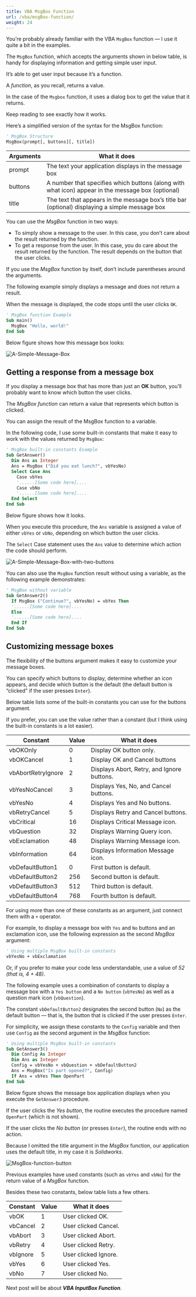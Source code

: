 ```yaml
---
title: VBA MsgBox Function
url: /vba/msgBox-function/
weight: 24
---
```


You’re probably already familiar with the VBA `MsgBox` function — I use it quite a bit in the examples. 

The `MsgBox` function, which accepts the arguments shown in below table, is handy for displaying information and getting simple user input. 

It’s able to get user input because it’s a function. 

A *function*, as you recall, returns a value. 

In the case of the `Msgbox` function, it uses a dialog box to get the value that it returns. 

Keep reading to see exactly how it works.

Here’s a simplified version of the syntax for the MsgBox function:

```vb
' MsgBox Structure
MsgBox(prompt[, buttons][, title])
```

| Arguments | What it does                                                                                      |
| --------- | ------------------------------------------------------------------------------------------------- |
| prompt    | The text your application displays in the message box                                             |
| buttons   | A number that specifies which buttons (along with what icon) appear in the message box (optional) |
| title     | The text that appears in the message box’s title bar (optional) displaying a simple message box   |

You can use the *MsgBox* function in two ways:

* To simply show a message to the user. In this case, you don’t care about the result returned by the function.
* To get a response from the user. In this case, you do care about the result returned by the function. The result depends on the button that the user clicks.

If you use the *MsgBox* function by itself, don’t include parentheses around the arguments. 

The following example simply displays a message and does not return a result. 

When the message is displayed, the code stops until the user clicks `OK`.

```vb
' MsgBox function Example
Sub main()
  MsgBox "Hello, world!"
End Sub
```

Below figure shows how this message box looks:

![A-Simple-Message-Box](ASimpleMessageBox.PNG)

## Getting a response from a message box

If you display a message box that has more than just an **OK** button, you’ll probably want to know which button the user clicks. 

The *MsgBox function* can return a value that represents which button is clicked. 

You can assign the result of the MsgBox function to a variable.

In the following code, I use some built-in constants that make it easy to work with the values returned by `MsgBox`:

```vb
' MsgBox built-in constants Example
Sub GetAnswer()
  Dim Ans as Integer
  Ans = MsgBox ("Did you eat lunch?", vbYesNo)
  Select Case Ans
    Case vbYes
    '......[Some code here]....
    Case vbNo
    '......[Some code here]....
  End Select
End Sub
```

Below figure shows how it looks. 

When you execute this procedure, the `Ans` variable is assigned a value of either `vbYes` or `vbNo`, depending on which button the user clicks. 

The `Select` Case statement uses the `Ans` value to determine which action the code should perform.

![A-Simple-Message-Box-with-two-buttons](ASimpleMessageBoxWithTwoButtons.PNG)

You can also use the `MsgBox` function result without using a variable, as the following example demonstrates:

```vb
' MsgBox without variable
Sub GetAnswer2()
  If MsgBox ("Continue?", vbYesNo) = vbYes Then
  '......[Some code here]....
  Else
  '......[Some code here]....
  End If
End Sub
```

## Customizing message boxes

The flexibility of the buttons argument makes it easy to customize your message boxes. 

You can specify which buttons to display, determine whether an icon appears, and decide which button is the default (the default button is “clicked” if the user presses `Enter`).

Below table lists some of the built-in constants you can use for the buttons argument. 

If you prefer, you can use the value rather than a constant (but I think using the built-in constants is a lot easier).


| Constant           | Value | What it does                               |
| ------------------ | ----- | ------------------------------------------ |
| vbOKOnly           | 0     | Display OK button only.                    |
| vbOKCancel         | 1     | Display OK and Cancel buttons              |
| vbAbortRetryIgnore | 2     | Displays Abort, Retry, and Ignore buttons. |
| vbYesNoCancel      | 3     | Displays Yes, No, and Cancel buttons.      |
| vbYesNo            | 4     | Displays Yes and No buttons.               |
| vbRetryCancel      | 5     | Displays Retry and Cancel buttons.         |
| vbCritical         | 16    | Displays Critical Message icon.            |
| vbQuestion         | 32    | Displays Warning Query icon.               |
| vbExclamation      | 48    | Displays Warning Message icon.             |
| vbInformation      | 64    | Displays Information Message icon.         |
| vbDefaultButton1   | 0     | First button is default.                   |
| vbDefaultButton2   | 256   | Second button is default.                  |
| vbDefaultButton3   | 512   | Third button is default.                   |
| vbDefaultButton4   | 768   | Fourth button is default.                  |


For using more than one of these constants as an argument, just connect them with a `+` operator. 

For example, to display a message box with `Yes` and `No` buttons and an exclamation icon, use the following expression as the second *MsgBox* argument:

```vb
' Using multiple MsgBox built-in constants
vbYesNo + vbExclamation
```

Or, if you prefer to make your code less understandable, use a value of *52 (that is, 4 + 48)*.

The following example uses a combination of constants to display a message box with a `Yes button` and a `No button` (`vbYesNo`) as well as a question mark icon (`vbQuestion`). 

The constant `vbDefaultButton2` designates the second button (`No`) as the default button — that is, the button that is clicked if the user presses `Enter`. 

For simplicity, we assign these constants to the `Config` variable and then use `Config` as the second argument in the *MsgBox* function:

```vb
' Using multiple MsgBox built-in constants
Sub GetAnswer3()
  Dim Config As Integer
  Dim Ans as Integer
  Config = vbYesNo + vbQuestion + vbDefaultButton2
  Ans = MsgBox("Is part opened?", Config)
  If Ans = vbYes Then OpenPart
End Sub
```

Below figure shows the message box application displays when you execute the `GetAnswer3` procedure. 

If the user clicks the *Yes button*, the routine executes the procedure named `OpenPart` (which is not shown). 

If the user clicks the *No button* (or presses `Enter`), the routine ends with no action. 

Because I omitted the title argument in the *MsgBox* function, our application uses the default title, in my case it is *Solidworks*.

![MsgBox-function-button](MsgBoxfunctionsbutton.PNG)

Previous examples have used constants (such as `vbYes` and `vbNo`) for the return value of a *MsgBox* function. 

Besides these two constants, below table lists a few others.


| Constant | Value | What it does         |
| -------- | ----- | -------------------- |
| vbOK     | 1     | User clicked OK.     |
| vbCancel | 2     | User clicked Cancel. |
| vbAbort  | 3     | User clicked Abort.  |
| vbRetry  | 4     | User clicked Retry.  |
| vbIgnore | 5     | User clicked Ignore. |
| vbYes    | 6     | User clicked Yes.    |
| vbNo     | 7     | User clicked No.     |

Next post will be about ***VBA InputBox Function***.

